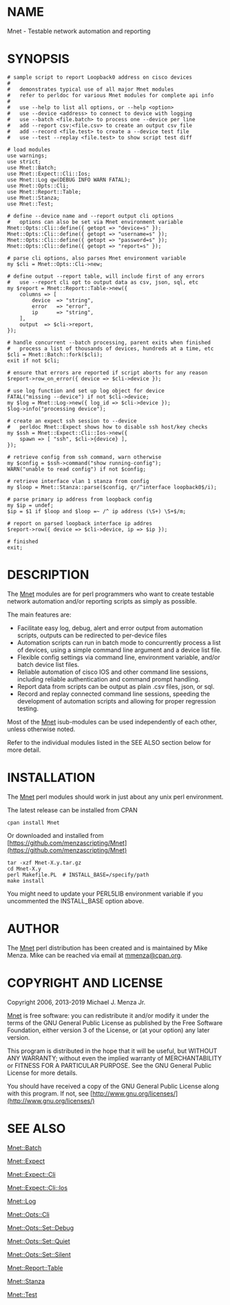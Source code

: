 # NAME

Mnet - Testable network automation and reporting

# SYNOPSIS

    # sample script to report Loopback0 address on cisco devices
    #
    #   demonstrates typical use of all major Mnet modules
    #   refer to perldoc for various Mnet modules for complete api info
    #
    #   use --help to list all options, or --help <option>
    #   use --device <address> to connect to device with logging
    #   use --batch <file.batch> to process one --device per line
    #   add --report csv:<file.csv> to create an output csv file
    #   add --record <file.test> to create a --device test file
    #   use --test --replay <file.test> to show script test diff

    # load modules
    use warnings;
    use strict;
    use Mnet::Batch;
    use Mnet::Expect::Cli::Ios;
    use Mnet::Log qw(DEBUG INFO WARN FATAL);
    use Mnet::Opts::Cli;
    use Mnet::Report::Table;
    use Mnet::Stanza;
    use Mnet::Test;

    # define --device name and --report output cli options
    #   options can also be set via Mnet environment variable
    Mnet::Opts::Cli::define({ getopt => "device=s" });
    Mnet::Opts::Cli::define({ getopt => "username=s" });
    Mnet::Opts::Cli::define({ getopt => "password=s" });
    Mnet::Opts::Cli::define({ getopt => "report=s" });

    # parse cli options, also parses Mnet environment variable
    my $cli = Mnet::Opts::Cli->new;

    # define output --report table, will include first of any errors
    #   use --report cli opt to output data as csv, json, sql, etc
    my $report = Mnet::Report::Table->new({
        columns => [
            device  => "string",
            error   => "error",
            ip      => "string",
        ],
        output  => $cli->report,
    });

    # handle concurrent --batch processing, parent exits when finished
    #   process a list of thousands of devices, hundreds at a time, etc
    $cli = Mnet::Batch::fork($cli);
    exit if not $cli;

    # ensure that errors are reported if script aborts for any reason
    $report->row_on_error({ device => $cli->device });

    # use log function and set up log object for device
    FATAL("missing --device") if not $cli->device;
    my $log = Mnet::Log->new({ log_id => $cli->device });
    $log->info("processing device");

    # create an expect ssh session to --device
    #   perldoc Mnet::Expect shows how to disable ssh host/key checks
    my $ssh = Mnet::Expect::Cli::Ios->new({
        spawn => [ "ssh", $cli->{device} ],
    });

    # retrieve config from ssh command, warn otherwise
    my $config = $ssh->command("show running-config");
    WARN("unable to read config") if not $config;

    # retrieve interface vlan 1 stanza from config
    my $loop = Mnet::Stanza::parse($config, qr/^interface loopback0$/i);

    # parse primary ip address from loopback config
    my $ip = undef;
    $ip = $1 if $loop and $loop =~ /^ ip address (\S+) \S+$/m;

    # report on parsed loopback interface ip addres
    $report->row({ device => $cli->device, ip => $ip });

    # finished
    exit;

# DESCRIPTION

The [Mnet](https://metacpan.org/pod/Mnet) modules are for perl programmers who want to create testable
network automation and/or reporting scripts as simply as possible.

The main features are:

- Facilitate easy log, debug, alert and error output from automation scripts,
outputs can be redirected to per-device files
- Automation scripts can run in batch mode to concurrently process a list of
devices, using a simple command line argument and a device list file.
- Flexible config settings via command line, environment variable, and/or batch
device list files.
- Reliable automation of cisco IOS and other command line sessions, including
reliable authentication and command prompt handling.
- Report data from scripts can be output as plain .csv files, json, or sql.
- Record and replay connected command line sessions, speeding the development
of automation scripts and allowing for proper regression testing.

Most of the [Mnet](https://metacpan.org/pod/Mnet) isub-modules can be used independently of each other,
unless otherwise noted.

Refer to the individual modules listed in the SEE ALSO section below
for more detail.

# INSTALLATION

The [Mnet](https://metacpan.org/pod/Mnet) perl modules should work in just about any unix perl environment.

The latest release can be installed from CPAN

    cpan install Mnet

Or downloaded and installed from [https://github.com/menzascripting/Mnet](https://github.com/menzascripting/Mnet)

    tar -xzf Mnet-X.y.tar.gz
    cd Mnet-X.y
    perl Makefile.PL  # INSTALL_BASE=/specify/path
    make install

You might need to update your PERL5LIB environment variable if you uncommented
the INSTALL\_BASE option above.

# AUTHOR

The [Mnet](https://metacpan.org/pod/Mnet) perl distribution has been created and is maintained by Mike Menza.
Mike can be reached via email at <mmenza@cpan.org>.

# COPYRIGHT AND LICENSE

Copyright 2006, 2013-2019 Michael J. Menza Jr.

[Mnet](https://metacpan.org/pod/Mnet) is free software: you can redistribute it and/or modify it under
the terms of the GNU General Public License as published by the Free Software
Foundation, either version 3 of the License, or (at your option) any later
version.

This program is distributed in the hope that it will be useful, but WITHOUT ANY
WARRANTY; without even the implied warranty of MERCHANTABILITY or FITNESS FOR A
PARTICULAR PURPOSE.  See the GNU General Public License for more details.

You should have received a copy of the GNU General Public License along with
this program. If not, see [http://www.gnu.org/licenses/](http://www.gnu.org/licenses/)

# SEE ALSO

[Mnet::Batch](https://metacpan.org/pod/Mnet::Batch)

[Mnet::Expect](https://metacpan.org/pod/Mnet::Expect)

[Mnet::Expect::Cli](https://metacpan.org/pod/Mnet::Expect::Cli)

[Mnet::Expect::Cli::Ios](https://metacpan.org/pod/Mnet::Expect::Cli::Ios)

[Mnet::Log](https://metacpan.org/pod/Mnet::Log)

[Mnet::Opts::Cli](https://metacpan.org/pod/Mnet::Opts::Cli)

[Mnet::Opts::Set::Debug](https://metacpan.org/pod/Mnet::Opts::Set::Debug)

[Mnet::Opts::Set::Quiet](https://metacpan.org/pod/Mnet::Opts::Set::Quiet)

[Mnet::Opts::Set::Silent](https://metacpan.org/pod/Mnet::Opts::Set::Silent)

[Mnet::Report::Table](https://metacpan.org/pod/Mnet::Report::Table)

[Mnet::Stanza](https://metacpan.org/pod/Mnet::Stanza)

[Mnet::Test](https://metacpan.org/pod/Mnet::Test)

